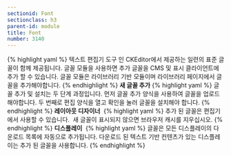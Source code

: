 ```yaml
---
sectionid: Font
sectionclass: h3
parent-id: module
title: Font
number: 3140
---
```

{% highlight yaml %}
텍스트 편집기 도구 인 CKEditor에서 제공하는 일련의 표준 글꼴이 함께 제공됩니다.
글꼴 모듈을 사용하면 추가 글꼴을 CMS 및 표시 클라이언트에 추가 할 수 있습니다.
글꼴 모듈은 라이브러리 기반 모듈이며 라이브러리 페이지에서 글꼴을 추가해야합니다.
{% endhighlight %}
__새 글꼴 추가__
{% highlight yaml %}
글꼴 추가 및 설치는 두 단계 과정입니다. 먼저 글꼴 추가 양식을 사용하여 글꼴을 업로드 해야합니다.
두 번째로 편집 양식을 열고 확인을 눌러 글꼴을 설치해야 합니다.
{% endhighlight %}
__레이아웃 디자이너__ 
{% highlight yaml %}
추가 된 글꼴은 편집기에서 사용할 수 있습니다. 
  새 글꼴이 표시되지 않으면 브라우저 캐시를 지우십시오.
{% endhighlight %}
__디스플레이__ 
{% highlight yaml %}
글꼴은 모든 디스플레이의 다운로드 목록에 자동으로 추가됩니다. 다운로드 된 텍스트 기반 컨텐츠가 있는 디스플레이는 추가 된 글꼴을 사용합니다.
{% endhighlight %}
